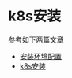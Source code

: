 # k8s安装
参考如下两篇文章
- [安装环境配置](https://blog.csdn.net/ysjjovo/article/details/90931188)
- [k8s安装](https://blog.csdn.net/ysjjovo/article/details/103913439)
